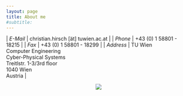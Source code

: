 ```yaml
---
layout: page
title: About me
#subtitle: 
---
```


| *E-Mail*  | christian.hirsch [ät] tuwien.ac.at |
| *Phone*   | +43 (0) 1 58801 - 18215 |
| *Fax*     | +43 (0) 1 58801 - 18299 |
| *Address* | TU Wien <br> Computer Engineering <br> Cyber-Physical Systems <br> Treitlstr. 1-3/3rd floor<br>1040 Wien<br>Austria |

<p align="center">
  <a href="https://www.paypal.me/chrivieh">
    <img src="https://www.paypalobjects.com/en_US/i/btn/btn_donate_LG.gif" />
  </a>
</p>
